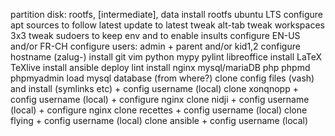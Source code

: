 partition disk: rootfs, [intermediate], data
install rootfs ubuntu LTS
configure apt sources to follow latest
update to latest
tweak alt-tab
tweak workspaces 3x3
tweak sudoers to keep env and to enable insults
configure EN-US and/or FR-CH
configure users: admin + parent and/or kid1,2
configure hostname (zalug-<host>)
install git vim python mypy pylint libreoffice
install LaTeX TeXlive
install ansible deploy lint
install nginx mysql/mariaDB php phpmd phpmyadmin
load mysql database (from where?)
clone config files (vash) and install (symlinks etc) + config username (local)
clone xonqnopp + config username (local) + configure nginx
clone nidji + config username (local) + configure nginx
clone recettes + config username (local)
clone flying + config username (local)
clone ansible + config username (local)
